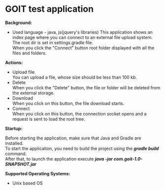 # GOIT test application
**Background:**
- Used language - java, js(jquery's libraries)
This application shows an index page where you can connect to an external file upload system.<br>
The root dir is set in settings.gradle file.<br>
When you click the "Connect" button root folder displayed with all the files and folders.

**Actions:**
- Upload file.</br> 
You can upload a file, whose size should be less than 100 kb.
- Delete</br>
When you click the "Delete" button, the file or folder will be deleted from the external storage.
- Download </br>
When you click on this button, the file download starts.
- Connect</br>
When you click on this button, the connection socket opens and a request is sent to load the root tree.

**Startup:**

Before starting the application, make sure that Java and Gradle are installed.<br>
To start the application, you need to build the project using the ***gradle build*** command.<br>
After that, to launch the application execute ***java -jar com.goit-1.0-SNAPSHOT.jar***

**Supported Operating Systems:**
- Unix based OS

